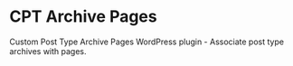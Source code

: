 # CPT Archive Pages

Custom Post Type Archive Pages WordPress plugin - Associate post type archives with pages.
